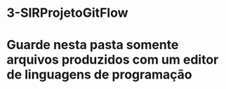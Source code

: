 # 3-SIRProjetoGitFlow
# Guarde nesta pasta somente arquivos produzidos com um editor de linguagens de programação